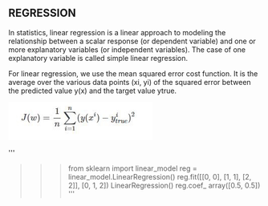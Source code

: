 ## REGRESSION
In statistics, linear regression is a linear approach to modeling the relationship between a scalar response (or dependent variable) and one or more explanatory variables (or independent variables). The case of one explanatory variable is called simple linear regression.

For linear regression, we use the mean squared error cost function. It is the average over the various data points (xi, yi) of the squared error between the predicted value y(x) and the target value ytrue.

![Linear Regression Cost funton](https://github.com/asarmohd/mlalgo.github.io/blob/master/Regression/Linear%20Regression/CostFuntion.jpeg)


'''
>>> from sklearn import linear_model
>>> reg = linear_model.LinearRegression()
>>> reg.fit([[0, 0], [1, 1], [2, 2]], [0, 1, 2])
LinearRegression()
>>> reg.coef_
array([0.5, 0.5])
'''
